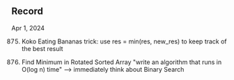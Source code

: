 ## Record

Apr 1, 2024

875. Koko Eating Bananas
    trick: use res = min(res, new_res) to keep track of the best result

153. Find Minimum in Rotated Sorted Array
    "write an algorithm that runs in O(log n) time" --> immediately think about Binary Search
    